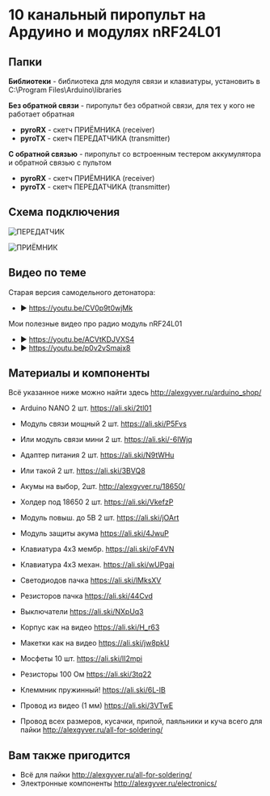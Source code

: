 # 10 канальный пиропульт на Ардуино и модулях nRF24L01

## Папки

**Библиотеки** - библиотека для модуля связи и клавиатуры, установить в C:\Program Files\Arduino\libraries
  
**Без обратной связи** - пиропульт без обратной связи, для тех у кого не работает обратная
  
- **pyroRX** - скетч ПРИЁМНИКА (receiver)
- **pyroTX** - скетч ПЕРЕДАТЧИКА (transmitter)

**С обратной связью** - пиропульт со встроенным тестером аккумулятора и обратной связью с пультом
  
- **pyroRX** - скетч ПРИЁМНИКА (receiver)
- **pyroTX** - скетч ПЕРЕДАТЧИКА (transmitter)

## Схема подключения
![ПЕРЕДАТЧИК](https://github.com/AlexGyver/Remote_pyro_control/blob/master/%D0%A1%D1%85%D0%B5%D0%BC%D1%8B/TX_bb.jpg)

![ПРИЁМНИК](https://github.com/AlexGyver/Remote_pyro_control/blob/master/%D0%A1%D1%85%D0%B5%D0%BC%D1%8B/RX_bb.jpg)

## Видео по теме
Старая версия самодельного детонатора:

* ► https://youtu.be/CV0p9t0wjMk

Мои полезные видео про радио модуль nRF24L01

* ► https://youtu.be/ACVtKDJVXS4
* ► https://youtu.be/p0v2vSmajx8

##  Материалы и компоненты
Всё указанное ниже можно найти здесь
http://alexgyver.ru/arduino_shop/

* Arduino NANO 2 шт. https://ali.ski/2tl01

* Модуль связи мощный 2 шт. https://ali.ski/P5Fvs
* Или модуль связи мини 2 шт. https://ali.ski/-6IWjq
* Адаптер питания 2 шт. https://ali.ski/N9tWHu
* Или такой 2 шт. https://ali.ski/3BVQ8

* Акумы на выбор, 2шт. http://alexgyver.ru/18650/
* Холдер под 18650 2 шт. https://ali.ski/VkefzP
* Модуль повыш. до 5В 2 шт. https://ali.ski/jOArt
* Модуль защиты акума https://ali.ski/4JwuP

* Клавиатура 4х3 мембр. https://ali.ski/oF4VN
* Клавиатура 4х3 механ. https://ali.ski/wUPgai
* Светодиодов пачка https://ali.ski/lMksXV
* Резисторов пачка https://ali.ski/44Cvd
* Выключатели https://ali.ski/NXpUq3
* Корпус как на видео https://ali.ski/H_r63

* Макетки как на видео https://ali.ski/jw8pkU
* Мосфеты 10 шт. https://ali.ski/lI2mpi
* Резисторы 100 Ом https://ali.ski/3tq22
* Клеммник пружинный! https://ali.ski/6L-lB
* Провод из видео (1 мм) https://ali.ski/3VTwE
* Провод всех размеров, кусачки, припой, паяльники и куча всего для пайки http://alexgyver.ru/all-for-soldering/

## Вам также пригодится 
* Всё для пайки http://alexgyver.ru/all-for-soldering/
* Электронные компоненты http://alexgyver.ru/electronics/